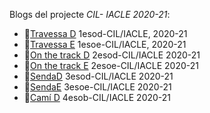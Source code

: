 Blogs del projecte *CIL- IACLE 2020-21*:

- 📰[Travessa D](https://1esod2021.wordpress.com)	1esod-CIL/IACLE,  2020-21
- 📰[Travessa E](https://1esoe2021travessae.wordpress.com/) 1esoe-CIL/IACLE,  2020-21
- 📰[On the track D](https://1esod1920.wordpress.com/) 2esod-CIL/IACLE   2020-21
- 📰[On the track E](https://1esoe1920.wordpress.com/) 2esoe-CIL/IACLE   2020-21
- 📰[SendaD](https://1esod1819.wordpress.com/) 3esod-CIL/IACLE   2020-21
- 📰[SendaE](https://1esoe1819.wordpress.com/) 3esoe-CIL/IACLE   2020-21
- 📰[Camí D](https://1esod1718.wordpress.com/) 4esob-CIL/IACLE   2020-21
